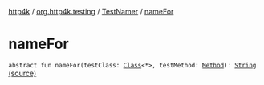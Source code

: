 [http4k](../../index.md) / [org.http4k.testing](../index.md) / [TestNamer](index.md) / [nameFor](./name-for.md)

# nameFor

`abstract fun nameFor(testClass: `[`Class`](https://docs.oracle.com/javase/6/docs/api/java/lang/Class.html)`<*>, testMethod: `[`Method`](https://docs.oracle.com/javase/6/docs/api/java/lang/reflect/Method.html)`): `[`String`](https://kotlinlang.org/api/latest/jvm/stdlib/kotlin/-string/index.html) [(source)](https://github.com/http4k/http4k/blob/master/http4k-testing-approval/src/main/kotlin/org/http4k/testing/TestNamer.kt#L9)